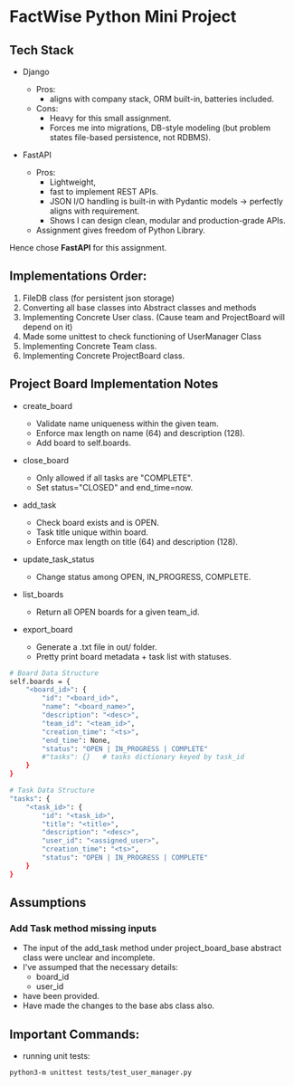 # FactWise Python Mini Project

## Tech Stack
- Django
	-	Pros:
	    - aligns with company stack, ORM built-in, batteries included.
	-	Cons:
	    - Heavy for this small assignment.
		- Forces me into migrations, DB-style modeling (but problem states file-based persistence, not RDBMS).

- FastAPI
	-	Pros:
	    - Lightweight,
		- fast to implement REST APIs.
		- JSON I/O handling is built-in with Pydantic models → perfectly aligns with requirement.
		- Shows I can design clean, modular and production-grade APIs.
	- Assignment gives freedom of Python Library.

Hence chose **FastAPI** for this assignment.

## Implementations Order:
1. FileDB class (for persistent json storage)
2. Converting all base classes into Abstract classes and methods
3. Implementing Concrete User class. (Cause team and ProjectBoard will depend on it)
4. Made some unittest to check functioning of UserManager Class
5. Implementing Concrete Team class.
6. Implementing Concrete ProjectBoard class.

## Project Board Implementation Notes
- create_board
    - Validate name uniqueness within the given team.
    - Enforce max length on name (64) and description (128).
    - Add board to self.boards.

- close_board
    - Only allowed if all tasks are "COMPLETE".
    - Set status="CLOSED" and end_time=now.

- add_task
    - Check board exists and is OPEN.
    - Task title unique within board.
    - Enforce max length on title (64) and description (128).

- update_task_status
    - Change status among OPEN, IN_PROGRESS, COMPLETE.

- list_boards
    - Return all OPEN boards for a given team_id.

- export_board
    - Generate a .txt file in out/ folder.
    - Pretty print board metadata + task list with statuses.

```bash
# Board Data Structure
self.boards = {
    "<board_id>": {
        "id": "<board_id>",
        "name": "<board_name>",
        "description": "<desc>",
        "team_id": "<team_id>",
        "creation_time": "<ts>",
        "end_time": None,
        "status": "OPEN | IN_PROGRESS | COMPLETE"
        #"tasks": {}   # tasks dictionary keyed by task_id
    }
}

# Task Data Structure
"tasks": {
    "<task_id>": {
        "id": "<task_id>",
        "title": "<title>",
        "description": "<desc>",
        "user_id": "<assigned_user>",
        "creation_time": "<ts>",
        "status": "OPEN | IN_PROGRESS | COMPLETE"
    }
}
```

## Assumptions

### Add Task method missing inputs
- The input of the add_task method under project_board_base abstract class were unclear and incomplete.
- I've assumped that the necessary details:
    - board_id
    - user_id
- have been provided.
- Have made the changes to the base abs class also.

## Important Commands:
- running unit tests:
```bash
python3-m unittest tests/test_user_manager.py
```
